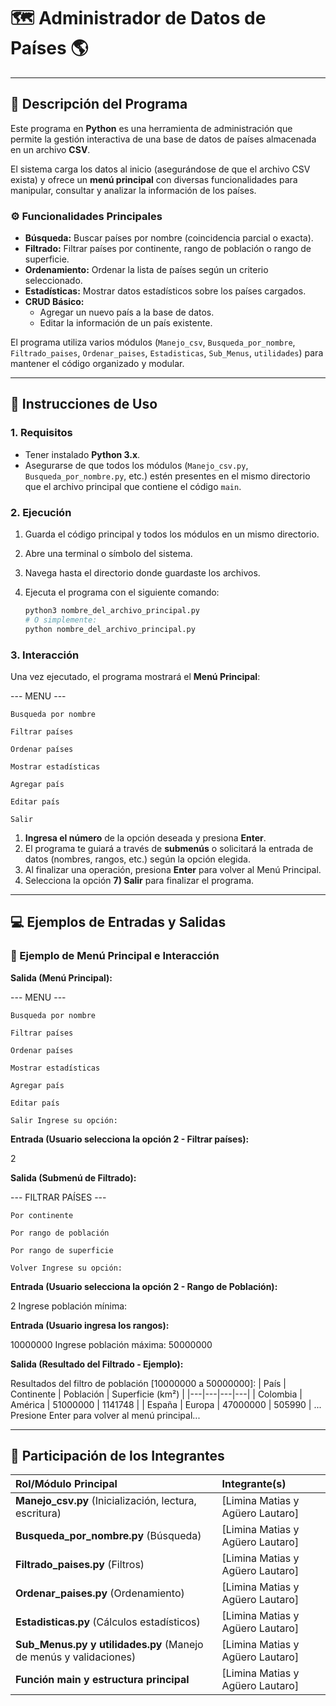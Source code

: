 # 🗺️ Administrador de Datos de Países 🌎

---

## 📝 Descripción del Programa

Este programa en **Python** es una herramienta de administración que permite la gestión interactiva de una base de datos de países almacenada en un archivo **CSV**.

El sistema carga los datos al inicio (asegurándose de que el archivo CSV exista) y ofrece un **menú principal** con diversas funcionalidades para manipular, consultar y analizar la información de los países.

### ⚙️ Funcionalidades Principales

* **Búsqueda:** Buscar países por nombre (coincidencia parcial o exacta).
* **Filtrado:** Filtrar países por continente, rango de población o rango de superficie.
* **Ordenamiento:** Ordenar la lista de países según un criterio seleccionado.
* **Estadísticas:** Mostrar datos estadísticos sobre los países cargados.
* **CRUD Básico:**
    * Agregar un nuevo país a la base de datos.
    * Editar la información de un país existente.

El programa utiliza varios módulos (`Manejo_csv`, `Busqueda_por_nombre`, `Filtrado_paises`, `Ordenar_paises`, `Estadisticas`, `Sub_Menus`, `utilidades`) para mantener el código organizado y modular.

---

## 🚀 Instrucciones de Uso

### 1. Requisitos

* Tener instalado **Python 3.x**.
* Asegurarse de que todos los módulos (`Manejo_csv.py`, `Busqueda_por_nombre.py`, etc.) estén presentes en el mismo directorio que el archivo principal que contiene el código `main`.

### 2. Ejecución

1.  Guarda el código principal y todos los módulos en un mismo directorio.
2.  Abre una terminal o símbolo del sistema.
3.  Navega hasta el directorio donde guardaste los archivos.
4.  Ejecuta el programa con el siguiente comando:

    ```bash
    python3 nombre_del_archivo_principal.py 
    # O simplemente:
    python nombre_del_archivo_principal.py
    ```

### 3. Interacción

Una vez ejecutado, el programa mostrará el **Menú Principal**:

--- MENU ---

    Busqueda por nombre

    Filtrar países

    Ordenar países

    Mostrar estadísticas

    Agregar país

    Editar país

    Salir


1.  **Ingresa el número** de la opción deseada y presiona **Enter**.
2.  El programa te guiará a través de **submenús** o solicitará la entrada de datos (nombres, rangos, etc.) según la opción elegida.
3.  Al finalizar una operación, presiona **Enter** para volver al Menú Principal.
4.  Selecciona la opción **7) Salir** para finalizar el programa.

---

## 💻 Ejemplos de Entradas y Salidas

### 📌 Ejemplo de Menú Principal e Interacción

**Salida (Menú Principal):**

--- MENU ---

    Busqueda por nombre

    Filtrar países

    Ordenar países

    Mostrar estadísticas

    Agregar país

    Editar país

    Salir Ingrese su opción:


**Entrada (Usuario selecciona la opción 2 - Filtrar países):**

2


**Salida (Submenú de Filtrado):**

--- FILTRAR PAÍSES ---

    Por continente

    Por rango de población

    Por rango de superficie

    Volver Ingrese su opción:


**Entrada (Usuario selecciona la opción 2 - Rango de Población):**

2 Ingrese población mínima:


**Entrada (Usuario ingresa los rangos):**

10000000 Ingrese población máxima: 50000000


**Salida (Resultado del Filtrado - Ejemplo):**

Resultados del filtro de población [10000000 a 50000000]: | País | Continente | Población | Superficie (km²) | |---|---|---|---| | Colombia | América | 51000000 | 1141748 | | España | Europa | 47000000 | 505990 | ... Presione Enter para volver al menú principal...


---

## 👥 Participación de los Integrantes

| Rol/Módulo Principal | Integrante(s) |
| :--- | :--- |
| **Manejo_csv.py** (Inicialización, lectura, escritura) | [Limina Matias y Agüero Lautaro] |
| **Busqueda_por_nombre.py** (Búsqueda) | [Limina Matias y Agüero Lautaro] |
| **Filtrado_paises.py** (Filtros) | [Limina Matias y Agüero Lautaro] |
| **Ordenar_paises.py** (Ordenamiento) | [Limina Matias y Agüero Lautaro] |
| **Estadisticas.py** (Cálculos estadísticos) | [Limina Matias y Agüero Lautaro] |
| **Sub_Menus.py y utilidades.py** (Manejo de menús y validaciones) | [Limina Matias y Agüero Lautaro] |
| **Función main y estructura principal** | [Limina Matias y Agüero Lautaro] |
